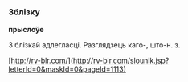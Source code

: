 ### Зблізку
**прыслоўе**

З блізкай адлегласці. Разглядзець каго-, што-н. з.

<a rel="author">[http://rv-blr.com/](http://rv-blr.com/slounik.jsp?letterId=0&maskId=0&pageId=1113)</a>
